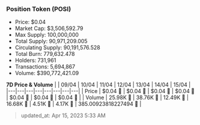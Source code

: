 
  ### Position Token (POSI)
  - Price: $0.04
  - Market Cap: $3,506,592.79
  - Max Supply: 100,000,000
  - Total Supply: 90,971,209.005
  - Circulating Supply: 90,191,576.528
  - Total Burn: 779,632.478
  - Holders: 731,961
  - Transactions: 5,694,867
  - Volume: $390,772,421.09

  **7D Price & Volume**
  | | 09&#x2F;04 | 10&#x2F;04 | 11&#x2F;04 | 12&#x2F;04 | 13&#x2F;04 | 14&#x2F;04 | 15&#x2F;04 |
  |---|---|---|---|---|---|---|---|
  | Price | $0.04 🚀 | $0.04 🔻 | $0.04 🚀 | $0.04 🚀 | $0.04 🔻 | $0.04 🚀 | $0.04 🔻 |
  | Volume | 25.98K 🚀 | 38.76K 🚀 | 12.49K 🔻 | 16.68K 🚀 | 4.51K 🔻 | 4.17K 🔻 | 385.00923818227494 🔻 |

  > updated_at: Apr 15, 2023 5:33 AM
